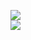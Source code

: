 [![](https://img.shields.io/badge/Made%20With-Github%20Spray-lightgrey.svg?style=for-the-badge&logo=github)](https://github.com/Annihil/github-spray#1113)  
[![](https://i.imgur.com/2DrTn0Z.gif)](https://github.com/Annihil/github-spray)